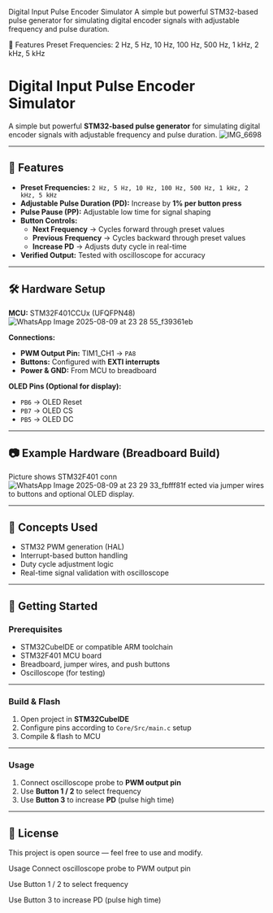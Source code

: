 Digital Input Pulse Encoder Simulator
A simple but powerful STM32-based pulse generator for simulating digital encoder signals with adjustable frequency and pulse duration.

📌 Features
Preset Frequencies: 2 Hz, 5 Hz, 10 Hz, 100 Hz, 500 Hz, 1 kHz, 2 kHz, 5 kHz
# Digital Input Pulse Encoder Simulator

A simple but powerful **STM32-based pulse generator** for simulating digital encoder signals with adjustable frequency and pulse duration.
![IMG_6698](https://github.com/user-attachments/assets/13fac76b-8f32-428a-9ecf-17c0aa47675f)

---

## 📌 Features
- **Preset Frequencies:** `2 Hz, 5 Hz, 10 Hz, 100 Hz, 500 Hz, 1 kHz, 2 kHz, 5 kHz`
- **Adjustable Pulse Duration (PD):** Increase by **1% per button press**
- **Pulse Pause (PP):** Adjustable low time for signal shaping
- **Button Controls:**
  - **Next Frequency** → Cycles forward through preset values
  - **Previous Frequency** → Cycles backward through preset values
  - **Increase PD** → Adjusts duty cycle in real-time
- **Verified Output:** Tested with oscilloscope for accuracy

---

## 🛠️ Hardware Setup
**MCU:** STM32F401CCUx (UFQFPN48)
![WhatsApp Image 2025-08-09 at 23 28 55_f39361eb](https://github.com/user-attachments/assets/699291c2-824b-47b9-ba33-6000dbf475dd)

**Connections:**
- **PWM Output Pin:** TIM1_CH1 → `PA8`
- **Buttons:** Configured with **EXTI interrupts**
- **Power & GND:** From MCU to breadboard

**OLED Pins (Optional for display):**
- `PB6` → OLED Reset
- `PB7` → OLED CS
- `PB5` → OLED DC

---

## 📷 Example Hardware (Breadboard Build)
Picture shows STM32F401 conn![WhatsApp Image 2025-08-09 at 23 29 33_fbfff81f](https://github.com/user-attachments/assets/eb7517f8-0751-447a-a3a2-31d7917dba04)
ected via jumper wires to buttons and optional OLED display.

---

## 🧠 Concepts Used
- STM32 PWM generation (HAL)
- Interrupt-based button handling
- Duty cycle adjustment logic
- Real-time signal validation with oscilloscope

---

## 🚀 Getting Started

### **Prerequisites**
- STM32CubeIDE or compatible ARM toolchain
- STM32F401 MCU board
- Breadboard, jumper wires, and push buttons
- Oscilloscope (for testing)

---

### **Build & Flash**
1. Open project in **STM32CubeIDE**  
2. Configure pins according to `Core/Src/main.c` setup  
3. Compile & flash to MCU

---

### **Usage**
1. Connect oscilloscope probe to **PWM output pin**
2. Use **Button 1 / 2** to select frequency
3. Use **Button 3** to increase **PD** (pulse high time)

---

## 📜 License
This project is open source — feel free to use and modify.




Usage
Connect oscilloscope probe to PWM output pin

Use Button 1 / 2 to select frequency

Use Button 3 to increase PD (pulse high time)

